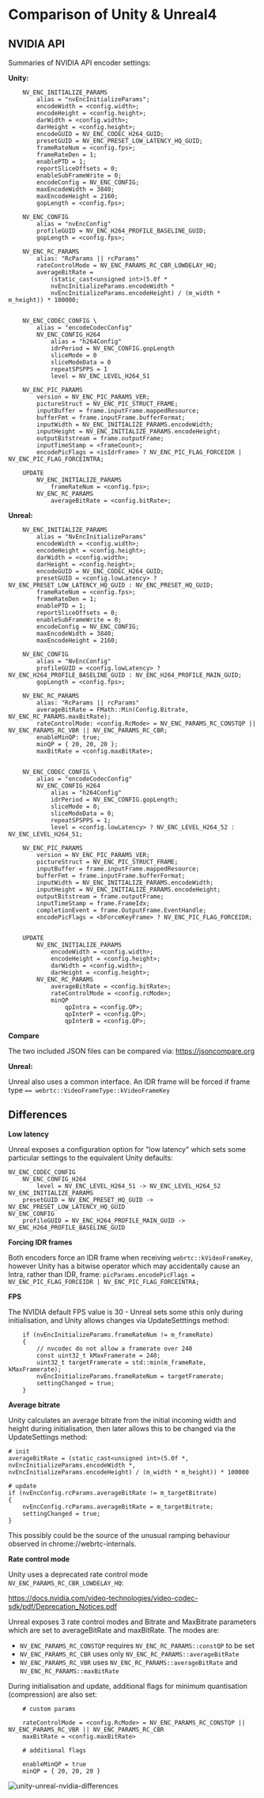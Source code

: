 # Comparison of Unity & Unreal4 


## NVIDIA API 

Summaries of NVIDIA API encoder settings:

**Unity:**

```
    NV_ENC_INITIALIZE_PARAMS 
        alias = "nvEncInitializeParams";
        encodeWidth = <config.width>;
        encodeHeight = <config.height>;
        darWidth = <config.width>;
        darHeight = <config.height>;
        encodeGUID = NV_ENC_CODEC_H264_GUID;
        presetGUID = NV_ENC_PRESET_LOW_LATENCY_HQ_GUID;
        frameRateNum = <config.fps>;
        frameRateDen = 1;
        enablePTD = 1;
        reportSliceOffsets = 0;
        enableSubFrameWrite = 0;
        encodeConfig = NV_ENC_CONFIG;
        maxEncodeWidth = 3840;
        maxEncodeHeight = 2160;
        gopLength = <config.fps>;

    NV_ENC_CONFIG
        alias = "nvEncConfig"
        profileGUID = NV_ENC_H264_PROFILE_BASELINE_GUID;
        gopLength = <config.fps>;

    NV_ENC_RC_PARAMS 
        alias: "RcParams || rcParams"
        rateControlMode = NV_ENC_PARAMS_RC_CBR_LOWDELAY_HQ;
        averageBitRate =
            (static_cast<unsigned int>(5.0f *
            nvEncInitializeParams.encodeWidth *
            nvEncInitializeParams.encodeHeight) / (m_width * m_height)) * 100000;
        
            
    NV_ENC_CODEC_CONFIG \
        alias = "encodeCodecConfig"
        NV_ENC_CONFIG_H264
            alias = "h264Config"
            idrPeriod = NV_ENC_CONFIG.gopLength
            sliceMode = 0
            sliceModeData = 0
            repeatSPSPPS = 1
            level = NV_ENC_LEVEL_H264_51
        
    NV_ENC_PIC_PARAMS
        version = NV_ENC_PIC_PARAMS_VER;
        pictureStruct = NV_ENC_PIC_STRUCT_FRAME;
        inputBuffer = frame.inputFrame.mappedResource;
        bufferFmt = frame.inputFrame.bufferFormat;
        inputWidth = NV_ENC_INITIALIZE_PARAMS.encodeWidth;
        inputHeight = NV_ENC_INITIALIZE_PARAMS.encodeHeight;
        outputBitstream = frame.outputFrame;
        inputTimeStamp = <frameCount>;
        encodePicFlags = <isIdrFrame> ? NV_ENC_PIC_FLAG_FORCEIDR | NV_ENC_PIC_FLAG_FORCEINTRA;

    UPDATE
        NV_ENC_INITIALIZE_PARAMS
            frameRateNum = <config.fps>;
        NV_ENC_RC_PARAMS
            averageBitRate = <config.bitRate>;

```
        
**Unreal:**

```
    NV_ENC_INITIALIZE_PARAMS 
        alias = "NvEncInitializeParams"
        encodeWidth = <config.width>;
        encodeHeight = <config.height>;
        darWidth = <config.width>;
        darHeight = <config.height>;
        encodeGUID = NV_ENC_CODEC_H264_GUID;
        presetGUID = <config.lowLatency> ? NV_ENC_PRESET_LOW_LATENCY_HQ_GUID : NV_ENC_PRESET_HQ_GUID; 
        frameRateNum = <config.fps>;
        frameRateDen = 1;
        enablePTD = 1;
        reportSliceOffsets = 0;
        enableSubFrameWrite = 0;
        encodeConfig = NV_ENC_CONFIG;
        maxEncodeWidth = 3840;
        maxEncodeHeight = 2160;

    NV_ENC_CONFIG 
        alias = "NvEncConfig"
        profileGUID = <config.lowLatency> ? NV_ENC_H264_PROFILE_BASELINE_GUID : NV_ENC_H264_PROFILE_MAIN_GUID; 
        gopLength = <config.fps>;

    NV_ENC_RC_PARAMS 
        alias: "RcParams || rcParams"
        averageBitRate = FMath::Min(Config.Bitrate, NV_ENC_RC_PARAMS.maxBitRate);
        rateControlMode: <config.RcMode> = NV_ENC_PARAMS_RC_CONSTQP || NV_ENC_PARAMS_RC_VBR || NV_ENC_PARAMS_RC_CBR;
        enableMinQP: true;
        minQP = { 20, 20, 20 };
        maxBitRate = <config.maxBitRate>;

            
    NV_ENC_CODEC_CONFIG \
        alias = "encodeCodecConfig"
        NV_ENC_CONFIG_H264
            alias = "h264Config"
            idrPeriod = NV_ENC_CONFIG.gopLength;
            sliceMode = 0;
            sliceModeData = 0;
            repeatSPSPPS = 1;
            level = <config.lowLatency> ? NV_ENC_LEVEL_H264_52 : NV_ENC_LEVEL_H264_51; 

    NV_ENC_PIC_PARAMS
        version = NV_ENC_PIC_PARAMS_VER;
        pictureStruct = NV_ENC_PIC_STRUCT_FRAME;
        inputBuffer = frame.inputFrame.mappedResource;
        bufferFmt = frame.inputFrame.bufferFormat;
        inputWidth = NV_ENC_INITIALIZE_PARAMS.encodeWidth;
        inputHeight = NV_ENC_INITIALIZE_PARAMS.encodeHeight;
        outputBitstream = frame.outputFrame;
        inputTimeStamp = frame.FrameIdx;
        completionEvent = frame.OutputFrame.EventHandle;
        encodePicFlags = <bForceKeyFrame> ? NV_ENC_PIC_FLAG_FORCEIDR;


    UPDATE
        NV_ENC_INITIALIZE_PARAMS
            encodeWidth = <config.width>;
            encodeHeight = <config.height>;
            darWidth = <config.width>;
            darHeight = <config.height>;
        NV_ENC_RC_PARAMS
            averageBitRate = <config.bitRate>;
            rateControlMode = <config.rcMode>;
            minQP
                qpIntra = <config.QP>;
                qpInterP = <config.QP>;
                qpInterB = <config.QP>;

```

**Compare**

The two included JSON files can be compared via: https://jsoncompare.org

**Unreal:**

Unreal also uses a common interface. An IDR frame will be forced if frame type `== webrtc::VideoFrameType::kVideoFrameKey`


## Differences

**Low latency**

Unreal exposes a configuration option for "low latency" which sets some particular settings to the equivalent Unity defaults:

```
NV_ENC_CODEC_CONFIG
    NV_ENC_CONFIG_H264
        level = NV_ENC_LEVEL_H264_51 -> NV_ENC_LEVEL_H264_52
NV_ENC_INITIALIZE_PARAMS
    presetGUID = NV_ENC_PRESET_HQ_GUID -> NV_ENC_PRESET_LOW_LATENCY_HQ_GUID 
NV_ENC_CONFIG
    profileGUID = NV_ENC_H264_PROFILE_MAIN_GUID -> NV_ENC_H264_PROFILE_BASELINE_GUID 

```

**Forcing IDR frames**

Both encoders force an IDR frame when receiving `webrtc::kVideoFrameKey`, however Unity has a bitwise operator which may accidentally cause an Intra, rather than IDR, frame: `picParams.encodePicFlags = NV_ENC_PIC_FLAG_FORCEIDR | NV_ENC_PIC_FLAG_FORCEINTRA;`

**FPS**

The NVIDIA default FPS value is 30 - Unreal sets some sthis only during initialisation, and Unity allows changes via UpdateSetttings method:

```
    if (nvEncInitializeParams.frameRateNum != m_frameRate)
    {
        // nvcodec do not allow a framerate over 240
        const uint32_t kMaxFramerate = 240;
        uint32_t targetFramerate = std::min(m_frameRate, kMaxFramerate);
        nvEncInitializeParams.frameRateNum = targetFramerate;
        settingChanged = true;
    }
```

**Average bitrate**

Unity calculates an average bitrate from the initial incoming width and height during initialisation, then later allows this to be changed via the UpdateSettings method:

```
# init
averageBitRate = (static_cast<unsigned int>(5.0f *, nvEncInitializeParams.encodeWidth *, nvEncInitializeParams.encodeHeight) / (m_width * m_height)) * 100000
```
```
# update
if (nvEncConfig.rcParams.averageBitRate != m_targetBitrate)
{
    nvEncConfig.rcParams.averageBitRate = m_targetBitrate;
    settingChanged = true;
}
```

This possibly could be the source of the unusual ramping behaviour observed in chrome://webrtc-internals.

**Rate control mode**

Unity uses a deprecated rate control mode `NV_ENC_PARAMS_RC_CBR_LOWDELAY_HQ`:

https://docs.nvidia.com/video-technologies/video-codec-sdk/pdf/Deprecation_Notices.pdf

Unreal exposes 3 rate control modes and Bitrate and MaxBitrate parameters which are set to averageBitRate and maxBitRate. The modes are:

* `NV_ENC_PARAMS_RC_CONSTQP` requires `NV_ENC_RC_PARAMS::constQP` to be set
* `NV_ENC_PARAMS_RC_CBR` uses only `NV_ENC_RC_PARAMS::averageBitRate`
* `NV_ENC_PARAMS_RC_VBR` uses `NV_ENC_RC_PARAMS::averageBitRate` and `NV_ENC_RC_PARAMS::maxBitRate`

During initialisation and update, additional flags for minimum quantisation (compression) are also set:

```
    # custom params

    rateControlMode = <config.RcMode> = NV_ENC_PARAMS_RC_CONSTQP || NV_ENC_PARAMS_RC_VBR || NV_ENC_PARAMS_RC_CBR
    maxBitRate = <config.maxBitRate>

    # additional flags

    enableMinQP = true
    minQP = { 20, 20, 20 }
```

![unity-unreal-nvidia-differences](differences.png)